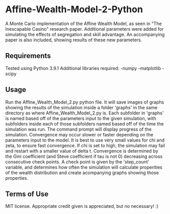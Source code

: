 # Affine-Wealth-Model-2-Python
A Monte Carlo implementation of the Affine Wealth Model, as seen in "The Inescapable Casino" research paper. Additional parameters were added for simulating the effects of segregation and skill advantage. An accompanying paper is also included, showing results of these new parameters.

## Requirements
Tested using Python 3.9.1
Additional libraries required:
  -numpy
  -matplotlib
  -scipy
  
## Usage
Run the Affine_Wealth_Model_2.py python file. It will save images of graphs showing the results of the simulation inside a folder 'graphs' in the same directory as where Affine_Wealth_Model_2.py is. Each subfolder in 'graphs' is named based off of the parameters input to the given simulation, with subfolders inside each of those subfolders named based off of the time the simulation was run. The command prompt will display progress of the simulation. Convergence may occur slower or faster depending on the parameters input to the model. It is best to use very small values for chi and zeta, to ensure fast convergence. If chi is set to high, the simulation may fail and restart with a smaller value of delta t. Convergence is determined by the Gini coefficient (and Steve coefficient if tau is not 0) decreasing across consecutive check points. A check point is given by the 'step_count' variable, and determines how often the simulation will calculate properities of the wealth distribution and create acompanying graphs showing those properties.

## Terms of Use
MIT license. Appropriate credit given is appreciated, but no necessary! :)
